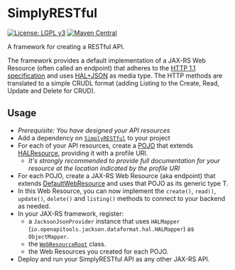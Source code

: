 # SimplyRESTful
[![License: LGPL v3](https://img.shields.io/badge/License-LGPL%20v3-blue.svg?style=plastic)](https://www.gnu.org/licenses/lgpl-3.0)
[![Maven Central](https://maven-badges.herokuapp.com/maven-central/com.github.arucard21.simplyrestful/SimplyRESTful/badge.svg?style=plastic)](https://maven-badges.herokuapp.com/maven-central/com.github.arucard21.simplyrestful/SimplyRESTful)

A framework for creating a RESTful API.

The framework provides a default implementation of a JAX-RS Web Resource (often called an endpoint) that adheres to the [HTTP 1.1 specification](https://tools.ietf.org/html/rfc7231) and uses [HAL+JSON](https://tools.ietf.org/html/draft-kelly-json-hal-08) as media type. The HTTP methods are translated to a simple CRUDL format (adding Listing to the Create, Read, Update and Delete for CRUD).

## Usage
* *Prerequisite: You have designed your API resources*  
* Add a dependency on [`SimplyRESTful`](https://search.maven.org/artifact/com.github.arucard21.simplyrestful/SimplyRESTful/) to your project
* For each of your API resources, create a [POJO](https://en.wikipedia.org/wiki/Plain_old_Java_object) that extends [HALResource](/SimplyRESTful-resources/src/main/java/simplyrestful/api/framework/resources/HALResource.java), providing it with a profile URI.
    * *It's strongly recommended to provide full documentation for your resource at the location indicated by the profile URI*
* For each POJO, create a JAX-RS Web Resource (aka endpoint) that extends [DefaultWebResource](src/main/java/simplyrestful/api/framework/core/DefaultWebResource.java) and uses that POJO as its generic type T.
* In this Web Resource, you can now implement the `create()`, `read()`, `update()`, `delete()` and `listing()` methods to connect to your backend as needed.
* In your JAX-RS framework, register:
    * a `JacksonJsonProvider` instance that uses `HALMapper` (`io.openapitools.jackson.dataformat.hal.HALMapper`) as `ObjectMapper`.
    * the [`WebResourceRoot`](src/main/java/simplyrestful/api/framework/core/servicedocument/WebResourceRoot.java) class.
    * the Web Resources you created for each POJO.
* Deploy and run your SimplyRESTful API as any other JAX-RS API. 
